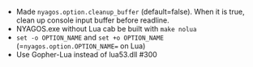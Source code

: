 - Made `nyagos.option.cleanup_buffer` (default=false). When it is true, clean up console input buffer before readline.
- NYAGOS.exe without Lua cab be built with `make nolua`
- `set -o OPTION_NAME` and `set +o OPTION_NAME` (=`nyagos.option.OPTION_NAME=` on Lua)
- Use Gopher-Lua instead of lua53.dll #300
